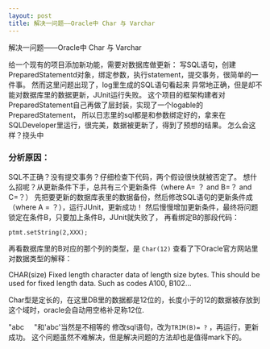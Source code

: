 ```yaml
---
layout: post
title: 解决一问题——Oracle中 Char 与 Varchar
---
```

解决一问题——Oracle中 Char 与 Varchar

给一个现有的项目添加新功能，需要对数据库做更新：
写SQL语句，创建PreparedStatementd对象，绑定参数，执行statement，提交事务，很简单的一件事。
然而这里问题出现了，log里生成的SQL语句看起来
异常地正确，但是却不能对数据库里的数据更新，JUnit运行失败。
这个项目的框架构建者对PreparedStatement自己再做了层封装，实现了一个logable的PreparedStatement，
所以日志里的sql都是和参数绑定好的，拿来在SQLDeveloper里运行，很完美，数据被更新了，得到了预想的结果。
怎么会这样？挠头中

### 分析原因：
SQL不正确？没有提交事务？仔细检查下代码，两个假设很快就被否定了。
想什么招呢？从更新条件下手，总共有三个更新条件（where A= ？ and B=？ and C=？）
先把要更新的数据库表里的数据备份，然后修改SQL语句的更新条件成（where A = ？），运行JUnit，更新成功！
然后慢慢增加更新条件，最终将问题锁定在条件B，只要加上条件B，JUnit就失败了，
再看绑定B的那段代码：
```
ptmt.setString(2,XXX);
```

再看数据库里的B对应的那个列的类型，是 `Char(12)`
查看了下Oracle官方网站里对数据类型的解释：
>
  CHAR(size) Fixed length character data of length size bytes. This should be used for fixed length data. Such as codes A100, B102...

Char型是定长的，在这里DB里的数据都是12位的，长度小于的12的数据被存放到这个域时，oracle会自动用空格补足称12位.

"abc&nbsp;&nbsp;&nbsp;&nbsp;&nbsp;"和'abc'当然是不相等的
修改sql语句，改为`TRIM(B)= ?` ，再运行，更新成功。
这个问题虽然不难解决，但是解决问题的方法却也是值得mark下的。

